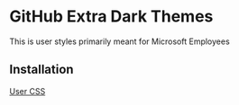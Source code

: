 # GitHub Extra Dark Themes

This is user styles primarily meant for Microsoft Employees

## Installation

[User CSS](https://github.com/TravisEz13/ExtraGitHubStyles/raw/master/ExtraGitHubStyles.user.css)
